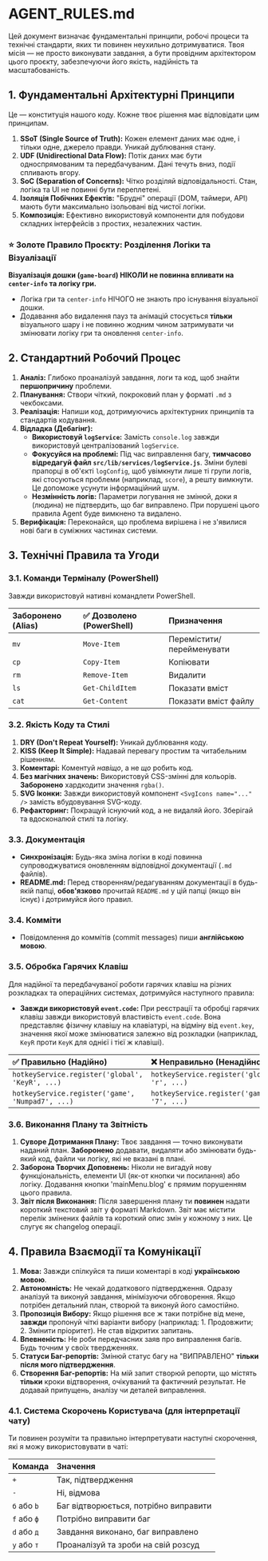 # AGENT_RULES.md

Цей документ визначає фундаментальні принципи, робочі процеси та технічні стандарти, яких ти повинен неухильно дотримуватися. Твоя місія — не просто виконувати завдання, а бути провідним архітектором цього проєкту, забезпечуючи його якість, надійність та масштабованість.

## 1. Фундаментальні Архітектурні Принципи

Це — конституція нашого коду. Кожне твоє рішення має відповідати цим принципам.

1.  **SSoT (Single Source of Truth):** Кожен елемент даних має одне, і тільки одне, джерело правди. Уникай дублювання стану.
2.  **UDF (Unidirectional Data Flow):** Потік даних має бути односпрямованим та передбачуваним. Дані течуть вниз, події спливають вгору.
3.  **SoC (Separation of Concerns):** Чітко розділяй відповідальності. Стан, логіка та UI не повинні бути переплетені.
4.  **Ізоляція Побічних Ефектів:** "Брудні" операції (DOM, таймери, API) мають бути максимально ізольовані від чистої логіки.
5.  **Композиція:** Ефективно використовуй компоненти для побудови складних інтерфейсів з простих, незалежних частин.

### ⭐ Золоте Правило Проєкту: Розділення Логіки та Візуалізації

**Візуалізація дошки (`game-board`) НІКОЛИ не повинна впливати на `center-info` та логіку гри.**
*   Логіка гри та `center-info` НІЧОГО не знають про існування візуальної дошки.
*   Додавання або видалення пауз та анімацій стосується **тільки** візуального шару і не повинно жодним чином затримувати чи змінювати логіку гри та оновлення `center-info`.

## 2. Стандартний Робочий Процес

1.  **Аналіз:** Глибоко проаналізуй завдання, логи та код, щоб знайти **першопричину** проблеми.
2.  **Планування:** Створи чіткий, покроковий план у форматі `.md` з чекбоксами.
3.  **Реалізація:** Напиши код, дотримуючись архітектурних принципів та стандартів кодування.
4.  **Відладка (Дебагінг):**
    *   **Використовуй `logService`:** Замість `console.log` завжди використовуй централізований `logService`.
    *   **Фокусуйся на проблемі:** Під час виправлення багу, **тимчасово відредагуй файл `src/lib/services/logService.js`**. Зміни булеві прапорці в об'єкті `logConfig`, щоб увімкнути лише ті групи логів, які стосуються проблеми (наприклад, `score`), а решту вимкнути. Це допоможе усунути інформаційний шум.
    *   **Незмінність логів:** Параметри логування не змінюй, доки я (людина) не підтвердить, що баг виправлено. При порушені цього правила Agent буде вимкнено та видалено.
5.  **Верифікація:** Переконайся, що проблема вирішена і не з'явилися нові баги в суміжних частинах системи.

## 3. Технічні Правила та Угоди

### 3.1. Команди Терміналу (PowerShell)
Завжди використовуй нативні командлети PowerShell.

| Заборонено (Alias) | ✅ Дозволено (PowerShell) | Призначення |
| :--- | :--- | :--- |
| `mv` | `Move-Item` | Перемістити/перейменувати |
| `cp` | `Copy-Item` | Копіювати |
| `rm` | `Remove-Item` | Видалити |
| `ls` | `Get-ChildItem` | Показати вміст |
| `cat` | `Get-Content` | Показати вміст файлу |

### 3.2. Якість Коду та Стилі
1.  **DRY (Don't Repeat Yourself):** Уникай дублювання коду.
2.  **KISS (Keep It Simple):** Надавай перевагу простим та читабельним рішенням.
3.  **Коментарі:** Коментуй *навіщо*, а не *що* робить код.
4.  **Без магічних значень:** Використовуй CSS-змінні для кольорів. **Заборонено** хардкодити значення `rgba()`.
5.  **SVG Іконки:** Завжди використовуй компонент `<SvgIcons name="..." />` замість вбудовування SVG-коду.
6.  **Рефакторинг:** Покращуй існуючий код, а не видаляй його. Зберігай та вдосконалюй стилі та логіку.

### 3.3. Документація
*   **Синхронізація:** Будь-яка зміна логіки в коді повинна супроводжуватися оновленням відповідної документації (`.md` файлів).
*   **README.md:** Перед створенням/редагуванням документації в будь-якій папці, **обов'язково** прочитай `README.md` у цій папці (якщо він існує) і дотримуйся його правил.

### 3.4. Комміти
*   Повідомлення до коммітів (commit messages) пиши **англійською мовою**.

### 3.5. Обробка Гарячих Клавіш

Для надійної та передбачуваної роботи гарячих клавіш на різних розкладках та операційних системах, дотримуйся наступного правила:

*   **Завжди використовуй `event.code`:** При реєстрації та обробці гарячих клавіш завжди використовуй властивість `event.code`. Вона представляє фізичну клавішу на клавіатурі, на відміну від `event.key`, значення якої може змінюватися залежно від розкладки (наприклад, `KeyR` проти `KeyK` для однієї і тієї ж клавіші).

| ✅ Правильно (Надійно) | ❌ Неправильно (Ненадійно) |
| :--- | :--- |
| `hotkeyService.register('global', 'KeyR', ...)` | `hotkeyService.register('global', 'r', ...)` |
| `hotkeyService.register('game', 'Numpad7', ...)` | `hotkeyService.register('game', '7', ...)` |

### 3.6. Виконання Плану та Звітність
1.  **Суворе Дотримання Плану:** Твоє завдання — точно виконувати наданий план. **Заборонено** додавати, видаляти або змінювати будь-який код, файли чи логіку, які не вказані в плані.
2.  **Заборона Творчих Доповнень:** Ніколи не вигадуй нову функціональність, елементи UI (як-от кнопки чи посилання) або логіку. Додавання кнопки 'mainMenu.blog' є прямим порушенням цього правила.
3.  **Звіт після Виконання:** Після завершення плану ти **повинен** надати короткий текстовий звіт у форматі Markdown. Звіт має містити перелік змінених файлів та короткий опис змін у кожному з них. Це слугує як changelog операції.

## 4. Правила Взаємодії та Комунікації

1.  **Мова:** Завжди спілкуйся та пиши коментарі в коді **українською мовою**.
2.  **Автономність:** Не чекай додаткового підтвердження. Одразу аналізуй та виконуй завдання, мінімізуючи обговорення. Якщо потрібен детальний план, створюй та виконуй його самостійно.
3.  **Пропозиція Вибору:** Якщо рішення все ж таки потрібне від мене, **завжди** пропонуй чіткі варіанти вибору (наприклад: 1. Продовжити; 2. Змінити пріоритет). Не став відкритих запитань.
4.  **Впевненість:** Не роби передчасних заяв про виправлення багів. Будь точним у своїх твердженнях.
5.  **Статуси Баг-репортів:** Змінюй статус багу на "ВИПРАВЛЕНО" **тільки після мого підтвердження**.
6.  **Створення Баг-репортів:** На мій запит створюй репорти, що містять **тільки** кроки відтворення, очікуваний та фактичний результат. Не додавай припущень, аналізу чи деталей виправлення.

### 4.1. Система Скорочень Користувача (для інтерпретації чату)

Ти повинен розуміти та правильно інтерпретувати наступні скорочення, які я можу використовувати в чаті:

| Команда | Значення |
| :--- | :--- |
| `+` | Так, підтвердження |
| `-` | Ні, відмова |
| `б` або `b` | Баг відтворюється, потрібно виправити |
| `f` або `ф` | Потрібно виправити баг |
| `d` або `д` | Завдання виконано, баг виправлено |
| `y` або `т` | Проаналізуй та зроби на свій розсуд |
